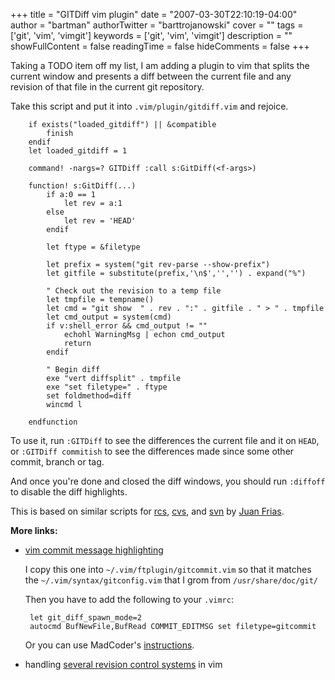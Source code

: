+++
title = "GITDiff vim plugin"
date = "2007-03-30T22:10:19-04:00"
author = "bartman"
authorTwitter = "barttrojanowski"
cover = ""
tags = ['git', 'vim', 'vimgit']
keywords = ['git', 'vim', 'vimgit']
description = ""
showFullContent = false
readingTime = false
hideComments = false
+++

Taking a TODO item off my list, I am adding a plugin to vim that splits the current
window and presents a diff between the current file and any revision of that file in
the current git repository.

<!--more-->

Take this script and put it into `.vim/plugin/gitdiff.vim` and rejoice.

        if exists("loaded_gitdiff") || &compatible
            finish
        endif
        let loaded_gitdiff = 1

        command! -nargs=? GITDiff :call s:GitDiff(<f-args>)

        function! s:GitDiff(...)
            if a:0 == 1
                let rev = a:1
            else
                let rev = 'HEAD'
            endif

            let ftype = &filetype

            let prefix = system("git rev-parse --show-prefix")
            let gitfile = substitute(prefix,'\n$','','') . expand("%")

            " Check out the revision to a temp file
            let tmpfile = tempname()
            let cmd = "git show  " . rev . ":" . gitfile . " > " . tmpfile
            let cmd_output = system(cmd)
            if v:shell_error && cmd_output != ""
                echohl WarningMsg | echon cmd_output
                return
            endif

            " Begin diff
            exe "vert diffsplit" . tmpfile
            exe "set filetype=" . ftype
            set foldmethod=diff
            wincmd l

        endfunction

To use it, run `:GITDiff` to see the differences the current file and it on `HEAD`, or 
`:GITDiff commitish` to see the differences made since some other commit, branch or tag.

And once you're done and closed the diff windows, you should run `:diffoff` to disable the diff highlights.

This is based on similar scripts for
[rcs](http://www.axisym3.net/jdany/wp-content/vim/rcsdiff.vim), 
[cvs](http://www.axisym3.net/jdany/wp-content/vim/cvsdiff.vim), and
[svn](http://www.axisym3.net/jdany/wp-content/vim/svndiff.vim)
by [Juan Frias](http://www.axisym3.net/jdany/vim-the-editor/).

**More links:**

 * [vim commit message highlighting](http://madism.org/~madcoder/dotfiles/vim/ftplugin/git.vim)

   I copy this one into `~/.vim/ftplugin/gitcommit.vim` so that it matches the `~/.vim/syntax/gitconfig.vim` that I grom from `/usr/share/doc/git/`

   Then you have to add the following to your `.vimrc`:

        let git_diff_spawn_mode=2
        autocmd BufNewFile,BufRead COMMIT_EDITMSG set filetype=gitcommit

   Or you can use MadCoder's [instructions](http://blog.madism.org/index.php/2006/10/17/109-vim-mode-for-git-commits).

 * handling [several revision control systems](http://mail.bitmover.com/pipermail/bitkeeper-users/2006-February/002375.html) in vim
